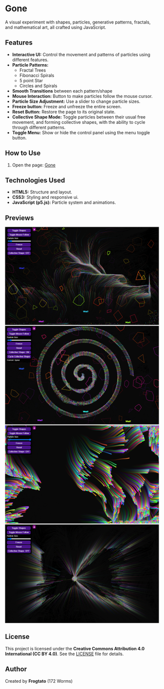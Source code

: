 # Gone

A visual experiment with shapes, particles, generative patterns, fractals, and mathematical art, all crafted using JavaScript.

## Features

- **Interactive UI:** Control the movement and patterns of particles using different features.
- **Particle Patterns:**
  - Fractal Trees
  - Fibonacci Spirals
  - 5 point Star 
  - Circles and Spirals
- **Smooth Transitions** between each pattern/shape
- **Mouse Interaction:** Button to make particles follow the mouse cursor.
- **Particle Size Adjustment:** Use a slider to change particle sizes.
- **Freeze button:** Freeze and unfreeze the entire screen. 
- **Reset Button:** Restore the page to its original state.
- **Collective Shape Mode:** Toggle particles between their usual free movement, and forming collective shapes, with the ability to cycle through different patterns.
- **Toggle Menu:** Show or hide the control panel using the menu toggle button.
 

## How to Use

1. Open the page: [Gone](https://frogtato.github.io/gone/)
  
## Technologies Used

- **HTML5:** Structure and layout.
- **CSS3:** Styling and responsive ui.
- **JavaScript (p5.js):** Particle system and animations.

## Previews

![Gone Preview 1](gone1.png)
![Gone Preview 2](gone2.png)
![Gone Preview 3](gone3.png)
![Gone Preview 4](gone4.png)


## License

This project is licensed under the **Creative Commons Attribution 4.0 International (CC BY 4.0)**. See the [LICENSE](LICENSE.md) file for details.

## Author

Created by **Frogtato** (172 Worms)
